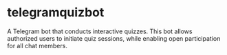 # telegramquizbot
A Telegram bot that conducts interactive quizzes. This bot allows authorized users to initiate quiz sessions, while enabling open participation for all chat members.
